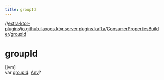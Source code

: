 ```yaml
---
title: groupId
---
```

//[extra-ktor-plugins](../../../index.md)/[io.github.flaxoos.ktor.server.plugins.kafka](../index.md)/[ConsumerPropertiesBuilder](index.md)/[groupId](group-id.md)



# groupId



[jvm]\
var [groupId](group-id.md): [Any](https://kotlinlang.org/api/latest/jvm/stdlib/kotlin/-any/index.md)?




